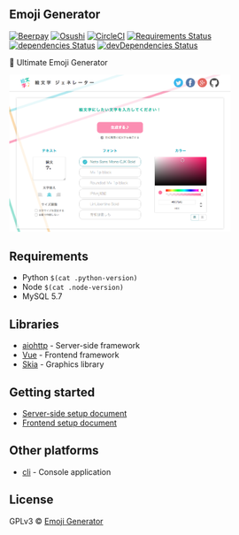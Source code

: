 ## Emoji Generator

[![Beerpay](https://beerpay.io/emoji-gen/web-main/badge.svg)](https://beerpay.io/emoji-gen/web-main)
[![Osushi](https://img.shields.io/badge/donate-osushi-EA2F57.svg)](https://osushi.love/intent/post/9ad90add99954e62ac79251606c10eec)
[![CircleCI](https://circleci.com/gh/emoji-gen/web-main/tree/master.svg?style=shield)](https://circleci.com/gh/emoji-gen/web-main/tree/master)
[![Requirements Status](https://requires.io/github/emoji-gen/web-main/requirements.svg?branch=master)](https://requires.io/github/emoji-gen/web-main/requirements/?branch=master)
[![dependencies Status](https://david-dm.org/emoji-gen/web-main/status.svg?path=frontend)](https://david-dm.org/emoji-gen/web-main?path=frontend)
[![devDependencies Status](https://david-dm.org/emoji-gen/web-main/dev-status.svg?path=frontend)](https://david-dm.org/emoji-gen/web-main?path=frontend&type=dev)

:tada: Ultimate Emoji Generator

<img src="capture.png" width="400">
<br>

## Requirements

  - Python `$(cat .python-version)`
  - Node `$(cat .node-version)`
  - MySQL 5.7

## Libraries

- [aiohttp](https://github.com/aio-libs/aiohttp) - Server-side framework
- [Vue](https://vuejs.org/) - Frontend framework
- [Skia](https://skia.org/) - Graphics library

## Getting started

- [Server-side setup document](server/README.md)
- [Frontend setup document](frontend/README.md)

## Other platforms

- [cli](https://github.com/emoji-gen/cli) - Console application

## License
GPLv3 &copy; [Emoji Generator](https://emoji-gen.ninja)
